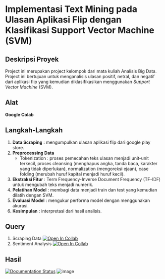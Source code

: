# Implementasi Text Mining pada Ulasan Aplikasi Flip dengan Klasifikasi Support Vector Machine (SVM)

## Deskripsi Proyek
Project ini merupakan project kelompok dari mata kuliah Analisis Big Data. Project ini bertujuan untuk menganalisis ulasan positif, netral, dan negatif dari aplikasi flip yang kemudian diklasifikasikan menggunakan _Support Vector Machine_ (SVM). 

## Alat 
**Google Colab**

## Langkah-Langkah
1. **Data Scraping** : mengumpulkan ulasan aplikasi flip dari google play store.
2. **Preprocessing Data**
     - Tokenization : proses pemecahan teks ulasan menjadi unit-unit terkecil, proses cleansing (menghapus angka, tanda baca, karakter yang tidak diperlukan), normalization (mengoreksi ejaan), case folding (merubah huruf kapital menjadi huruf kecil).
3. **Ekstraksi Fitur** : Term Frequency-Inverse Document Frequency (TF-IDF) untuk mengubah teks menjadi numerik.
4. **Pelatihan Model** : membagi data menjadi train dan test yang kemudian dilatih dengan SVM.
5. **Evaluasi Model** : mengukur performa model dengan menggunakan akurasi.
6. **Kesimpulan** : interpretasi dari hasil analisis.

## Query
1. Scraping Data [![Open In Collab](https://colab.research.google.com/assets/colab-badge.svg)](https://colab.research.google.com/drive/1_rGrUlgm57WMpSnaruPCCzfZ0dyXlmpt?usp=sharing)
2. Sentiment Analysis [![Open In Collab](https://colab.research.google.com/assets/colab-badge.svg)](https://colab.research.google.com/drive/1j2nRwV5IgdY2NkiyJLdQpDAUzSMxyWVG?usp=sharing)

## Hasil
[![Documentation Status](https://readthedocs.org/projects/ansicolortags/badge/?version=latest)](https://github.com/aqielafasya/Python_Project/blob/master/Flip-Sentimen-Analysis/5.%20Sentiment%20Analysis%20of%20Flip%20App.pdf)
![image](https://github.com/user-attachments/assets/6e4b27b0-72a0-4df7-b39f-861ae746a2d2)



